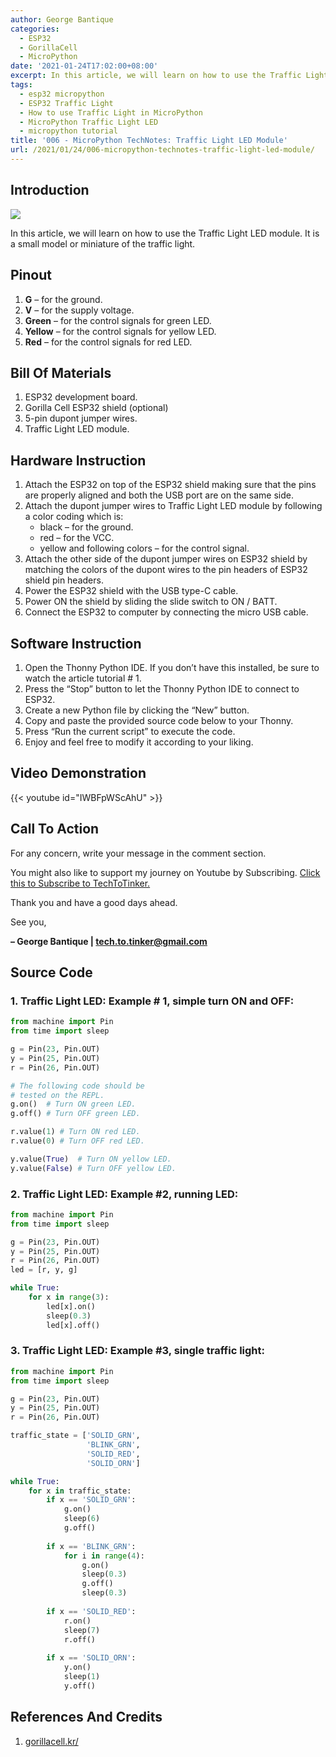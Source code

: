 ```yaml
---
author: George Bantique
categories:
  - ESP32
  - GorillaCell
  - MicroPython
date: '2021-01-24T17:02:00+08:00'
excerpt: In this article, we will learn on how to use the Traffic Light LED module. It is a small model or miniature of the traffic light.
tags:
  - esp32 micropython
  - ESP32 Traffic Light
  - How to use Traffic Light in MicroPython
  - MicroPython Traffic Light LED
  - micropython tutorial
title: '006 - MicroPython TechNotes: Traffic Light LED Module'
url: /2021/01/24/006-micropython-technotes-traffic-light-led-module/
---
```


## **Introduction**

![](/images/006-technotes-traffic-light-led-micropython.png)

In this article, we will learn on how to use the Traffic Light LED module. It is a small model or miniature of the traffic light.

## **Pinout**

1. **G** – for the ground.
2. **V** – for the supply voltage.
3. **Green** – for the control signals for green LED.
4. **Yellow** – for the control signals for yellow LED.
5. **Red** – for the control signals for red LED.

## **Bill Of Materials**

1. ESP32 development board.
2. Gorilla Cell ESP32 shield (optional)
3. 5-pin dupont jumper wires.
4. Traffic Light LED module.

## **Hardware Instruction**

1. Attach the ESP32 on top of the ESP32 shield making sure that the pins are properly aligned and both the USB port are on the same side.
2. Attach the dupont jumper wires to Traffic Light LED module by following a color coding which is: 
    - black – for the ground.
    - red – for the VCC.
    - yellow and following colors – for the control signal.
3. Attach the other side of the dupont jumper wires on ESP32 shield by matching the colors of the dupont wires to the pin headers of ESP32 shield pin headers.
4. Power the ESP32 shield with the USB type-C cable.
5. Power ON the shield by sliding the slide switch to ON / BATT.
6. Connect the ESP32 to computer by connecting the micro USB cable.

## **Software Instruction**

1. Open the Thonny Python IDE. If you don’t have this installed, be sure to watch the article tutorial # 1.
2. Press the “Stop” button to let the Thonny Python IDE to connect to ESP32.
3. Create a new Python file by clicking the “New” button.
4. Copy and paste the provided source code below to your Thonny.
5. Press “Run the current script” to execute the code.
6. Enjoy and feel free to modify it according to your liking.

## **Video Demonstration**

{{< youtube id="IWBFpWScAhU" >}}

## **Call To Action**

For any concern, write your message in the comment section.

You might also like to support my journey on Youtube by Subscribing. [Click this to Subscribe to TechToTinker.](https://www.youtube.com/c/TechToTinker?sub_confirmation=1)

Thank you and have a good days ahead.

See you,

**– George Bantique | tech.to.tinker@gmail.com**

## **Source Code**

### 1. Traffic Light LED: Example # 1, simple turn ON and OFF:

```py { lineNos="true" wrap="true" }
from machine import Pin
from time import sleep

g = Pin(23, Pin.OUT)
y = Pin(25, Pin.OUT)
r = Pin(26, Pin.OUT)

# The following code should be 
# tested on the REPL.
g.on()  # Turn ON green LED.
g.off() # Turn OFF green LED.

r.value(1) # Turn ON red LED.
r.value(0) # Turn OFF red LED.

y.value(True)  # Turn ON yellow LED.
y.value(False) # Turn OFF yellow LED.
```

### 2. Traffic Light LED: Example #2, running LED:

```py { lineNos="true" wrap="true" }
from machine import Pin
from time import sleep

g = Pin(23, Pin.OUT)
y = Pin(25, Pin.OUT)
r = Pin(26, Pin.OUT)
led = [r, y, g]

while True:
    for x in range(3):
        led[x].on()
        sleep(0.3)
        led[x].off()

```

### 3. Traffic Light LED: Example #3, single traffic light:

```py { lineNos="true" wrap="true" }
from machine import Pin
from time import sleep

g = Pin(23, Pin.OUT)
y = Pin(25, Pin.OUT)
r = Pin(26, Pin.OUT)

traffic_state = ['SOLID_GRN',
                 'BLINK_GRN',
                 'SOLID_RED',
                 'SOLID_ORN']

while True:
    for x in traffic_state:
        if x == 'SOLID_GRN':
            g.on()
            sleep(6)
            g.off()
        
        if x == 'BLINK_GRN':
            for i in range(4):
                g.on()
                sleep(0.3)
                g.off()
                sleep(0.3)
        
        if x == 'SOLID_RED':
            r.on()
            sleep(7)
            r.off()
            
        if x == 'SOLID_ORN':
            y.on()
            sleep(1)
            y.off()
```

## **References And Credits**

1. [gorillacell.kr/](http://gorillacell.kr/)

